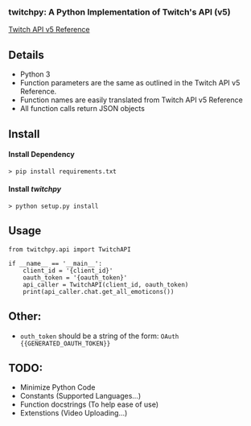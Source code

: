 ### twitchpy: A Python Implementation of Twitch's API (v5)
[Twitch API v5 Reference](https://dev.twitch.tv/docs/)

## Details

- Python 3
- Function parameters are the same as outlined in the Twitch API v5 Reference.
- Function names are easily translated from Twitch API v5 Reference
- All function calls return JSON objects

## Install

#### Install Dependency

```
> pip install requirements.txt
```

#### Install *twitchpy*

```
> python setup.py install
```

## Usage

```
from twitchpy.api import TwitchAPI

if __name__ == '__main__':
    client_id = '{client_id}'
    oauth_token = '{oauth_token}'
    api_caller = TwitchAPI(client_id, oauth_token)
    print(api_caller.chat.get_all_emoticons())
```

## Other:
- ```outh_token``` should be a string of the form: ```OAuth {{GENERATED_OAUTH_TOKEN}}```

## TODO:
- Minimize Python Code
- Constants (Supported Languages...)
- Function docstrings (To help ease of use)
- Extenstions (Video Uploading...)
